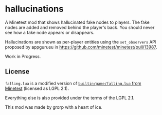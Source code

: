 # hallucinations

A Minetest mod that shows hallucinated fake nodes to players. The fake nodes are added and removed behind the player's back. You should never see how a fake node appears or disappears.

Hallucinations are shown as per-player entities using the `set_observers` API proposed by appgurueu in https://github.com/minetest/minetest/pull/13987.

Work in Progress.

## License

`falling.lua` is a modified version of [`builtin/game/falling.lua` from Minetest](https://github.com/minetest/minetest/blob/8cf76e004fe9bda21762437cbbcbd8750378e7f1/builtin/game/falling.lua) (licensed as LGPL 2.1).

Everything else is also provided under the terms of the LGPL 2.1.

This mod was made by grorp with a heart of ice.
